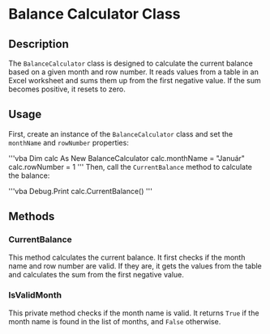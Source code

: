 # Balance Calculator Class

## Description

The `BalanceCalculator` class is designed to calculate the current balance based on a given month and row number. It reads values from a table in an Excel worksheet and sums them up from the first negative value. If the sum becomes positive, it resets to zero.

## Usage

First, create an instance of the `BalanceCalculator` class and set the `monthName` and `rowNumber` properties:

'''vba
Dim calc As New BalanceCalculator
calc.monthName = "Január"
calc.rowNumber = 1
'''
Then, call the `CurrentBalance` method to calculate the balance:

'''vba
Debug.Print calc.CurrentBalance()
'''

## Methods
### CurrentBalance

This method calculates the current balance. It first checks if the month name and row number are valid. If they are, it gets the values from the table and calculates the sum from the first negative value.

### IsValidMonth

This private method checks if the month name is valid. It returns `True` if the month name is found in the list of months, and `False` otherwise.
